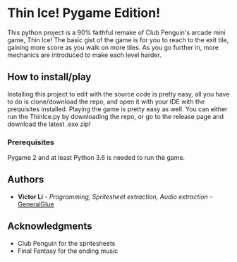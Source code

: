 # Thin Ice! Pygame Edition!

This python project is a 90% faithful remake of Club Penguin's arcade mini game, Thin Ice! The basic gist of the game is for you to reach to the exit tile, gaining more score as you walk on more tiles. As you go further in, more mechanics are introduced to make each level harder.
 
## How to install/play

Installing this project to edit with the source code is pretty easy, all you have to do is clone/download the repo, and open it with your IDE with the prequisites installed.
Playing the game is pretty easy as well. You can either run the ThinIce.py by downloading the repo, or go to the release page and download the latest .exe zip!

### Prerequisites

Pygame 2 and at least Python 3.6 is needed to run the game.

## Authors

* **Victor Li** - *Programming, Spritesheet extraction, Audio extraction* - [GeneralGlue](https://github.com/GeneralGlue)

## Acknowledgments

* Club Penguin for the spritesheets
* Final Fantasy for the ending music

